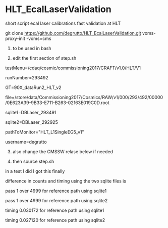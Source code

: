 # HLT_EcalLaserValidation
short script ecal laser calibrations fast validation at HLT

git clone https://github.com/degrutto/HLT_EcalLaserValidation.git
voms-proxy-init -voms=cms



1. to be used in bash

2.  edit the first section of step.sh 

testMenu=/cdaq/cosmic/commissioning2017/CRAFT/v1.0/HLT/V1

runNumber=293492

GT=90X_dataRun2_HLT_v2

file=/store/data/Commissioning2017/Cosmics/RAW/v1/000/293/492/00000/0E623A39-9B33-E711-B263-02163E019C0D.root

sqlite1=DBLaser_293491

sqlite2=DBLaser_292925

pathToMonitor="HLT_L1SingleEG5_v1"

username=degrutto

3. also change the CMSSW relase below if needed


4. then source step.sh


in a test I did I got this finally

difference in counts and timing using the two sqlite files is 

pass  1  over  4999  for reference path using  sqlite1

pass  1  over  4999  for reference path using  sqlite2

timing 0.030172  for reference path using sqlite1

timing 0.027120  for reference path using sqlite2
